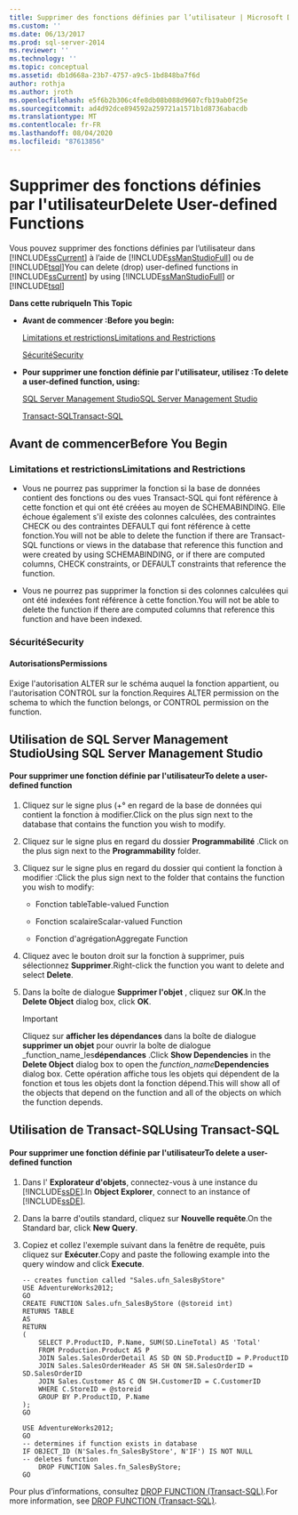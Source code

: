 ```yaml
---
title: Supprimer des fonctions définies par l’utilisateur | Microsoft Docs
ms.custom: ''
ms.date: 06/13/2017
ms.prod: sql-server-2014
ms.reviewer: ''
ms.technology: ''
ms.topic: conceptual
ms.assetid: db1d668a-23b7-4757-a9c5-1bd848ba7f6d
author: rothja
ms.author: jroth
ms.openlocfilehash: e5f6b2b306c4fe8db08b088d9607cfb19ab0f25e
ms.sourcegitcommit: ad4d92dce894592a259721a1571b1d8736abacdb
ms.translationtype: MT
ms.contentlocale: fr-FR
ms.lasthandoff: 08/04/2020
ms.locfileid: "87613856"
---
```

# <a name="delete-user-defined-functions"></a><span data-ttu-id="d47dc-102">Supprimer des fonctions définies par l'utilisateur</span><span class="sxs-lookup"><span data-stu-id="d47dc-102">Delete User-defined Functions</span></span>
  <span data-ttu-id="d47dc-103">Vous pouvez supprimer des fonctions définies par l’utilisateur dans [!INCLUDE[ssCurrent](../../includes/sscurrent-md.md)] à l’aide de [!INCLUDE[ssManStudioFull](../../includes/ssmanstudiofull-md.md)] ou de [!INCLUDE[tsql](../../includes/tsql-md.md)]</span><span class="sxs-lookup"><span data-stu-id="d47dc-103">You can delete (drop) user-defined functions in [!INCLUDE[ssCurrent](../../includes/sscurrent-md.md)] by using [!INCLUDE[ssManStudioFull](../../includes/ssmanstudiofull-md.md)] or [!INCLUDE[tsql](../../includes/tsql-md.md)]</span></span>  
  
 <span data-ttu-id="d47dc-104">**Dans cette rubrique**</span><span class="sxs-lookup"><span data-stu-id="d47dc-104">**In This Topic**</span></span>  
  
-   <span data-ttu-id="d47dc-105">**Avant de commencer :**</span><span class="sxs-lookup"><span data-stu-id="d47dc-105">**Before you begin:**</span></span>  
  
     [<span data-ttu-id="d47dc-106">Limitations et restrictions</span><span class="sxs-lookup"><span data-stu-id="d47dc-106">Limitations and Restrictions</span></span>](#Restrictions)  
  
     [<span data-ttu-id="d47dc-107">Sécurité</span><span class="sxs-lookup"><span data-stu-id="d47dc-107">Security</span></span>](#Security)  
  
-   <span data-ttu-id="d47dc-108">**Pour supprimer une fonction définie par l'utilisateur, utilisez :**</span><span class="sxs-lookup"><span data-stu-id="d47dc-108">**To delete a user-defined function, using:**</span></span>  
  
     [<span data-ttu-id="d47dc-109">SQL Server Management Studio</span><span class="sxs-lookup"><span data-stu-id="d47dc-109">SQL Server Management Studio</span></span>](#SSMSProcedure)  
  
     [<span data-ttu-id="d47dc-110">Transact-SQL</span><span class="sxs-lookup"><span data-stu-id="d47dc-110">Transact-SQL</span></span>](#TsqlProcedure)  
  
##  <a name="before-you-begin"></a><a name="BeforeYouBegin"></a> <span data-ttu-id="d47dc-111">Avant de commencer</span><span class="sxs-lookup"><span data-stu-id="d47dc-111">Before You Begin</span></span>  
  
###  <a name="limitations-and-restrictions"></a><a name="Restrictions"></a> <span data-ttu-id="d47dc-112">Limitations et restrictions</span><span class="sxs-lookup"><span data-stu-id="d47dc-112">Limitations and Restrictions</span></span>  
  
-   <span data-ttu-id="d47dc-113">Vous ne pourrez pas supprimer la fonction si la base de données contient des fonctions ou des vues Transact-SQL qui font référence à cette fonction et qui ont été créées au moyen de SCHEMABINDING. Elle échoue également s'il existe des colonnes calculées, des contraintes CHECK ou des contraintes DEFAULT qui font référence à cette fonction.</span><span class="sxs-lookup"><span data-stu-id="d47dc-113">You will not be able to delete the function if there are Transact-SQL functions or views in the database that reference this function and were created by using SCHEMABINDING, or if there are computed columns, CHECK constraints, or DEFAULT constraints that reference the function.</span></span>  
  
-   <span data-ttu-id="d47dc-114">Vous ne pourrez pas supprimer la fonction si des colonnes calculées qui ont été indexées font référence à cette fonction.</span><span class="sxs-lookup"><span data-stu-id="d47dc-114">You will not be able to delete the function if there are computed columns that reference this function and have been indexed.</span></span>  
  
###  <a name="security"></a><a name="Security"></a> <span data-ttu-id="d47dc-115">Sécurité</span><span class="sxs-lookup"><span data-stu-id="d47dc-115">Security</span></span>  
  
####  <a name="permissions"></a><a name="Permissions"></a> <span data-ttu-id="d47dc-116">Autorisations</span><span class="sxs-lookup"><span data-stu-id="d47dc-116">Permissions</span></span>  
 <span data-ttu-id="d47dc-117">Exige l'autorisation ALTER sur le schéma auquel la fonction appartient, ou l'autorisation CONTROL sur la fonction.</span><span class="sxs-lookup"><span data-stu-id="d47dc-117">Requires ALTER permission on the schema to which the function belongs, or CONTROL permission on the function.</span></span>  
  
##  <a name="using-sql-server-management-studio"></a><a name="SSMSProcedure"></a> <span data-ttu-id="d47dc-118">Utilisation de SQL Server Management Studio</span><span class="sxs-lookup"><span data-stu-id="d47dc-118">Using SQL Server Management Studio</span></span>  
  
#### <a name="to-delete-a-user-defined-function"></a><span data-ttu-id="d47dc-119">Pour supprimer une fonction définie par l'utilisateur</span><span class="sxs-lookup"><span data-stu-id="d47dc-119">To delete a user-defined function</span></span>  
  
1.  <span data-ttu-id="d47dc-120">Cliquez sur le signe plus (+° en regard de la base de données qui contient la fonction à modifier.</span><span class="sxs-lookup"><span data-stu-id="d47dc-120">Click on the plus sign next to the database that contains the function you wish to modify.</span></span>  
  
2.  <span data-ttu-id="d47dc-121">Cliquez sur le signe plus en regard du dossier **Programmabilité** .</span><span class="sxs-lookup"><span data-stu-id="d47dc-121">Click on the plus sign next to the **Programmability** folder.</span></span>  
  
3.  <span data-ttu-id="d47dc-122">Cliquez sur le signe plus en regard du dossier qui contient la fonction à modifier :</span><span class="sxs-lookup"><span data-stu-id="d47dc-122">Click the plus sign next to the folder that contains the function you wish to modify:</span></span>  
  
    -   <span data-ttu-id="d47dc-123">Fonction table</span><span class="sxs-lookup"><span data-stu-id="d47dc-123">Table-valued Function</span></span>  
  
    -   <span data-ttu-id="d47dc-124">Fonction scalaire</span><span class="sxs-lookup"><span data-stu-id="d47dc-124">Scalar-valued Function</span></span>  
  
    -   <span data-ttu-id="d47dc-125">Fonction d'agrégation</span><span class="sxs-lookup"><span data-stu-id="d47dc-125">Aggregate Function</span></span>  
  
4.  <span data-ttu-id="d47dc-126">Cliquez avec le bouton droit sur la fonction à supprimer, puis sélectionnez **Supprimer**.</span><span class="sxs-lookup"><span data-stu-id="d47dc-126">Right-click the function you want to delete and select **Delete**.</span></span>  
  
5.  <span data-ttu-id="d47dc-127">Dans la boîte de dialogue **Supprimer l'objet** , cliquez sur **OK**.</span><span class="sxs-lookup"><span data-stu-id="d47dc-127">In the **Delete Object** dialog box, click **OK**.</span></span>  
  
    > [!IMPORTANT]  
    >  <span data-ttu-id="d47dc-128">Cliquez sur **afficher les dépendances** dans la boîte de dialogue **supprimer un objet** pour ouvrir la boîte de dialogue _function_name_les**dépendances** .</span><span class="sxs-lookup"><span data-stu-id="d47dc-128">Click **Show Dependencies** in the **Delete Object** dialog box to open the _function_name_**Dependencies** dialog box.</span></span> <span data-ttu-id="d47dc-129">Cette opération affiche tous les objets qui dépendent de la fonction et tous les objets dont la fonction dépend.</span><span class="sxs-lookup"><span data-stu-id="d47dc-129">This will show all of the objects that depend on the function and all of the objects on which the function depends.</span></span>  
  
##  <a name="using-transact-sql"></a><a name="TsqlProcedure"></a> <span data-ttu-id="d47dc-130">Utilisation de Transact-SQL</span><span class="sxs-lookup"><span data-stu-id="d47dc-130">Using Transact-SQL</span></span>  
  
#### <a name="to-delete-a-user-defined-function"></a><span data-ttu-id="d47dc-131">Pour supprimer une fonction définie par l'utilisateur</span><span class="sxs-lookup"><span data-stu-id="d47dc-131">To delete a user-defined function</span></span>  
  
1.  <span data-ttu-id="d47dc-132">Dans l' **Explorateur d'objets**, connectez-vous à une instance du [!INCLUDE[ssDE](../../includes/ssde-md.md)].</span><span class="sxs-lookup"><span data-stu-id="d47dc-132">In **Object Explorer**, connect to an instance of [!INCLUDE[ssDE](../../includes/ssde-md.md)].</span></span>  
  
2.  <span data-ttu-id="d47dc-133">Dans la barre d'outils standard, cliquez sur **Nouvelle requête**.</span><span class="sxs-lookup"><span data-stu-id="d47dc-133">On the Standard bar, click **New Query**.</span></span>  
  
3.  <span data-ttu-id="d47dc-134">Copiez et collez l'exemple suivant dans la fenêtre de requête, puis cliquez sur **Exécuter**.</span><span class="sxs-lookup"><span data-stu-id="d47dc-134">Copy and paste the following example into the query window and click **Execute**.</span></span>  
  
    ```  
    -- creates function called "Sales.ufn_SalesByStore"  
    USE AdventureWorks2012;  
    GO  
    CREATE FUNCTION Sales.ufn_SalesByStore (@storeid int)  
    RETURNS TABLE  
    AS  
    RETURN   
    (  
        SELECT P.ProductID, P.Name, SUM(SD.LineTotal) AS 'Total'  
        FROM Production.Product AS P   
        JOIN Sales.SalesOrderDetail AS SD ON SD.ProductID = P.ProductID  
        JOIN Sales.SalesOrderHeader AS SH ON SH.SalesOrderID = SD.SalesOrderID  
        JOIN Sales.Customer AS C ON SH.CustomerID = C.CustomerID  
        WHERE C.StoreID = @storeid  
        GROUP BY P.ProductID, P.Name  
    );  
    GO  
    ```  
  
    ```  
    USE AdventureWorks2012;  
    GO  
    -- determines if function exists in database  
    IF OBJECT_ID (N'Sales.fn_SalesByStore', N'IF') IS NOT NULL  
    -- deletes function  
        DROP FUNCTION Sales.fn_SalesByStore;  
    GO  
    ```  
  
 <span data-ttu-id="d47dc-135">Pour plus d’informations, consultez [DROP FUNCTION &#40;Transact-SQL&#41;](/sql/t-sql/statements/drop-function-transact-sql).</span><span class="sxs-lookup"><span data-stu-id="d47dc-135">For more information, see [DROP FUNCTION &#40;Transact-SQL&#41;](/sql/t-sql/statements/drop-function-transact-sql).</span></span>  
  
  
